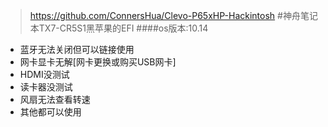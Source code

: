 >https://github.com/ConnersHua/Clevo-P65xHP-Hackintosh
#神舟笔记本TX7-CR5S1黑苹果的EFI
####os版本:10.14
- 蓝牙无法关闭但可以链接使用
- 网卡显卡无解[网卡更换或购买USB网卡]
- HDMI没测试
- 读卡器没测试
- 风扇无法查看转速
- 其他都可以使用